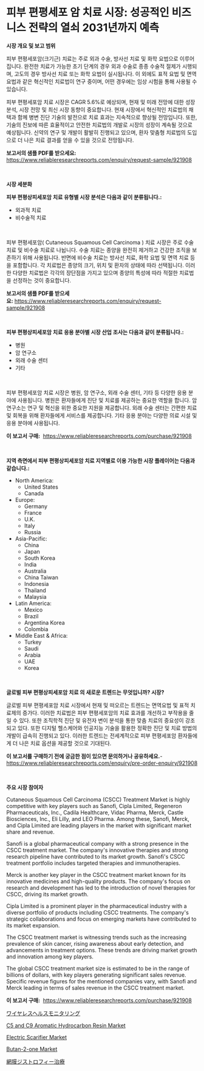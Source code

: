 <p><h1>피부 편평세포 암 치료 시장: 성공적인 비즈니스 전략의 열쇠 2031년까지 예측</h1></p><p><strong>시장 개요 및 보고 범위</strong></p>
<p><p>피부 편평세포암(크기근) 치료는 주로 외과 수술, 방사선 치료 및 화학 요법으로 이루어집니다. 완전한 치료가 가능한 초기 단계의 경우 외과 수술로 종종 수술적 절제가 시행되며, 고도의 경우 방사선 치료 또는 화학 요법이 실시됩니다. 이 외에도 표적 요법 및 면역 요법과 같은 혁신적인 치료법이 연구 중이며, 어떤 경우에는 임상 시험을 통해 사용될 수 있습니다.</p><p>피부 편평세포암 치료 시장은 CAGR 5.6%로 예상되며, 현재 및 미래 전망에 대한 성장 분석, 시장 전망 및 최신 시장 동향이 중요합니다. 현재 시장에서 혁신적인 치료법의 채택과 함께 병변 진단 기술의 발전으로 치료 효과는 지속적으로 향상될 전망입니다. 또한, 기술의 진보에 따른 효율적이고 안전한 치료법의 개발로 시장의 성장이 계속될 것으로 예상됩니다. 신약의 연구 및 개발이 활발히 진행되고 있으며, 환자 맞춤형 치료법의 도입으로 더 나은 치료 결과를 얻을 수 있을 것으로 전망됩니다.</p></p>
<p><strong>보고서의 샘플 PDF를 받으세요:</strong> <a href="https://www.reliableresearchreports.com/enquiry/request-sample/921908">https://www.reliableresearchreports.com/enquiry/request-sample/921908</a></p>
<p>&nbsp;</p>
<p><strong>시장 세분화</strong></p>
<p><strong>피부 편평상피세포암 치료 유형별 시장 분석은 다음과 같이 분류됩니다.:</strong></p>
<p><ul><li>외과적 치료</li><li>비수술적 치료</li></ul></p>
<p>&nbsp;</p>
<p><p>피부 편평세포암( Cutaneous Squamous Cell Carcinoma ) 치료 시장은 주로 수술 치료 및 비수술 치료로 나뉩니다. 수술 치료는 종양을 완전히 제거하고 건강한 조직을 보존하기 위해 사용됩니다. 반면에 비수술 치료는 방사선 치료, 화학 요법 및 면역 치료 등을 포함합니다. 각 치료법은 종양의 크기, 위치 및 환자의 상태에 따라 선택됩니다. 이러한 다양한 치료법은 각각의 장단점을 가지고 있으며 종양의 특성에 따라 적절한 치료법을 선정하는 것이 중요합니다.</p></p>
<p><strong>보고서의 샘플 PDF를 받으세요:</strong>&nbsp;<a href="https://www.reliableresearchreports.com/enquiry/request-sample/921908">https://www.reliableresearchreports.com/enquiry/request-sample/921908</a></p>
<p>&nbsp;</p>
<p><strong> 피부 편평상피세포암 치료 응용 분야별 시장 산업 조사는 다음과 같이 분류됩니다.:</strong></p>
<p><ul><li>병원</li><li>암 연구소</li><li>외래 수술 센터</li><li>기타</li></ul></p>
<p>&nbsp;</p>
<p><p>피부 편평세포암 치료 시장은 병원, 암 연구소, 외래 수술 센터, 기타 등 다양한 응용 분야에 사용됩니다. 병원은 환자들에게 진단 및 치료를 제공하는 중요한 역할을 합니다. 암 연구소는 연구 및 혁신을 위한 중요한 지원을 제공합니다. 외래 수술 센터는 간편한 치료 및 회복을 위해 환자들에게 서비스를 제공합니다. 기타 응용 분야는 다양한 의료 시설 및 응용 분야에 사용됩니다.</p></p>
<p><strong>이 보고서 구매:</strong>&nbsp; <a href="https://www.reliableresearchreports.com/purchase/921908">https://www.reliableresearchreports.com/purchase/921908</a></p>
<p>&nbsp;</p>
<p><strong>지역 측면에서 피부 편평상피세포암 치료 지역별로 이용 가능한 시장 플레이어는 다음과 같습니다.:</strong></p>
<p><ul>
    <li>
        North America:
        <ul>
            <li>United States</li>
            <li>Canada</li>
        </ul>
    </li>
    <li>
        Europe:
        <ul>
            <li>Germany</li>
            <li>France</li>
            <li>U.K.</li>
            <li>Italy</li>
            <li>Russia</li>
        </ul>
    </li>
    <li>
        Asia-Pacific:
        <ul>
            <li>China</li>
            <li>Japan</li>
            <li>South Korea</li>
            <li>India</li>
            <li>Australia</li>
            <li>China Taiwan</li>
            <li>Indonesia</li>
            <li>Thailand</li>
            <li>Malaysia</li>
        </ul>
    </li>
    <li>
        Latin America:
        <ul>
            <li>Mexico</li>
            <li>Brazil</li>
            <li>Argentina Korea</li>
            <li>Colombia</li>
        </ul>
    </li>
    <li>
        Middle East & Africa:
        <ul>
            <li>Turkey</li>
            <li>Saudi</li>
            <li>Arabia</li>
            <li>UAE</li>
            <li>Korea</li>
        </ul>
    </li>
    </ul></p>
<p>&nbsp;</p>
<p><strong>글로벌 피부 편평상피세포암 치료 의 새로운 트렌드는 무엇입니까? 시장?</strong></p>
<p><p>글로벌 피부 편평세포암 치료 시장에서 현재 및 떠오르는 트렌드는 면역요법 및 표적 치료제의 증가다. 이러한 치료법은 피부 편평세포암의 치료 효과를 개선하고 부작용을 줄일 수 있다. 또한 조직학적 진단 및 유전자 변이 분석을 통한 맞춤 치료의 중요성이 강조되고 있다. 또한 디지털 헬스케어와 인공지능 기술을 활용한 정확한 진단 및 치료 방법의 개발이 급속히 진행되고 있다. 이러한 트렌드는 전세계적으로 피부 편평세포암 환자들에게 더 나은 치료 옵션을 제공할 것으로 기대된다.</p></p>
<p><strong>이 보고서를 구매하기 전에 궁금한 점이 있으면 문의하거나 공유하세요.</strong>- <a href="https://www.reliableresearchreports.com/enquiry/pre-order-enquiry/921908">https://www.reliableresearchreports.com/enquiry/pre-order-enquiry/921908</a></p>
<p>&nbsp;</p>
<p><strong>주요 시장 참여자</strong></p>
<p><p>Cutaneous Squamous Cell Carcinoma (CSCC) Treatment Market is highly competitive with key players such as Sanofi, Cipla Limited, Regeneron Pharmaceuticals, Inc., Cadila Healthcare, Vidac Pharma, Merck, Castle Biosciences, Inc., Eli Lilly, and LEO Pharma. Among these, Sanofi, Merck, and Cipla Limited are leading players in the market with significant market share and revenue.</p><p>Sanofi is a global pharmaceutical company with a strong presence in the CSCC treatment market. The company's innovative therapies and strong research pipeline have contributed to its market growth. Sanofi's CSCC treatment portfolio includes targeted therapies and immunotherapies.</p><p>Merck is another key player in the CSCC treatment market known for its innovative medicines and high-quality products. The company's focus on research and development has led to the introduction of novel therapies for CSCC, driving its market growth.</p><p>Cipla Limited is a prominent player in the pharmaceutical industry with a diverse portfolio of products including CSCC treatments. The company's strategic collaborations and focus on emerging markets have contributed to its market expansion.</p><p>The CSCC treatment market is witnessing trends such as the increasing prevalence of skin cancer, rising awareness about early detection, and advancements in treatment options. These trends are driving market growth and innovation among key players.</p><p>The global CSCC treatment market size is estimated to be in the range of billions of dollars, with key players generating significant sales revenue. Specific revenue figures for the mentioned companies vary, with Sanofi and Merck leading in terms of sales revenue in the CSCC treatment market.</p></p>
<p><strong>이 보고서 구매:</strong>&nbsp;&nbsp;<a href="https://www.reliableresearchreports.com/purchase/921908">https://www.reliableresearchreports.com/purchase/921908</a></p>
<p><p><a href="https://github.com/lababdou/Market-Research-Report-List-2/blob/main/1214487182388.md">ワイヤレスヘルスモニタリング</a></p><p><a href="https://github.com/eeaveuhhh/Market-Research-Report-List-1/blob/main/c5-and-c9-aromatic-hydrocarbon-resin-market.md">C5 and C9 Aromatic Hydrocarbon Resin Market</a></p><p><a href="https://issuu.com/reportprime-2/docs/electric-scarifier-market-size-2030.pptx">Electric Scarifier Market</a></p><p><a href="https://github.com/brentleyjimmiealvaradoz4l1rea/Market-Research-Report-List-1/blob/main/butan-2-one-market.md">Butan-2-one Market</a></p><p><a href="https://github.com/mohamedbakry57/Market-Research-Report-List-2/blob/main/1199374182387.md">網膜ジストロフィー治療</a></p></p>
